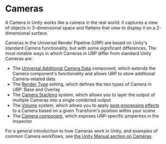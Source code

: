 # Cameras

A Camera in Unity works like a camera in the real world: it captures a view of objects in 3-dimensional space and flattens that view to display it on a 2-dimensional surface.

Cameras in the Universal Render Pipeline (URP) are based on Unity's standard Camera functionality, but with some significant differences. The most notable ways in which Cameras in URP differ from standard Unity Cameras are:

* The [Universal Additional Camera Data](universal-additional-camera-data.md) component, which extends the Camera component's functionality and allows URP to store additional Camera-related data
* The [Render Type](camera-types-and-render-type.md) setting, which defines the two types of Camera in URP: Base and Overlay
* The [Camera Stacking](camera-stacking.md) system, which allows you to layer the output of multiple Cameras into a single combined output
* The [Volume](Volumes.md) system, which allows you to apply [post-processing effects](integration-with-post-processing.md) to a Camera based on a given Transform's position within your scene
* The [Camera component](camera-component-reference.md), which exposes URP-specific properties in the Inspector

For a general introduction to how Cameras work in Unity, and examples of common Camera workflows, see [the Unity Manual section on Cameras](https://docs.unity3d.com/Manual/CamerasOverview.html).
